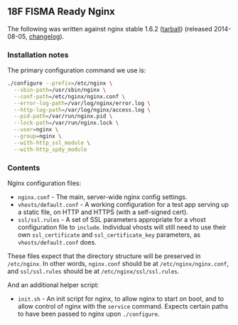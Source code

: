 
## 18F FISMA Ready Nginx

The following was written against nginx stable 1.6.2 ([tarball](http://nginx.org/download/nginx-1.6.2.tar.gz)) (released 2014-08-05, [changelog](http://nginx.org/en/CHANGES-1.6)).

### Installation notes

The primary configuration command we use is:

```bash
./configure --prefix=/etc/nginx \
  --sbin-path=/usr/sbin/nginx \
  --conf-path=/etc/nginx/nginx.conf \
  --error-log-path=/var/log/nginx/error.log \
  --http-log-path=/var/log/nginx/access.log \
  --pid-path=/var/run/nginx.pid \
  --lock-path=/var/run/nginx.lock \
  --user=nginx \
  --group=nginx \
  --with-http_ssl_module \
  --with-http_spdy_module
```

### Contents

Nginx configuration files:

* `nginx.conf` - The main, server-wide nginx config settings.
* `vhosts/default.conf` - A working configuration for a test app serving up a static file, on HTTP and HTTPS (with a self-signed cert).
* `ssl/ssl.rules` - A set of SSL parameters appropriate for a vhost configuration file to `include`. Individual vhosts will still need to use their own `ssl_certificate` and `ssl_certificate_key` parameters, as `vhosts/default.conf` does.

These files expect that the directory structure will be preserved in `/etc/nginx`. In other words, `nginx.conf` should be at `/etc/nginx/nginx.conf`, and `ssl/ssl.rules` should be at `/etc/nginx/ssl/ssl.rules`.

And an additional helper script:

* `init.sh` - An init script for nginx, to allow nginx to start on boot, and to allow control of nginx with the `service` command. Expects certain paths to have been passed to nginx upon `./configure`.
